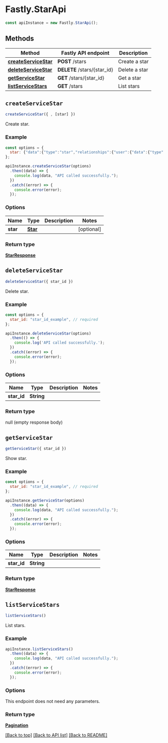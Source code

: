 # Fastly.StarApi


```javascript
const apiInstance = new Fastly.StarApi();
```
## Methods

Method | Fastly API endpoint | Description
------------- | ------------- | -------------
[**createServiceStar**](StarApi.md#createServiceStar) | **POST** /stars | Create a star
[**deleteServiceStar**](StarApi.md#deleteServiceStar) | **DELETE** /stars/{star_id} | Delete a star
[**getServiceStar**](StarApi.md#getServiceStar) | **GET** /stars/{star_id} | Get a star
[**listServiceStars**](StarApi.md#listServiceStars) | **GET** /stars | List stars



## `createServiceStar`

```javascript
createServiceStar({ , [star] })
```

Create star.

### Example

```javascript
const options = {
  star: {"data":{"type":"star","relationships":{"user":{"data":{"type":"user","id":"6c7kAlo4vACNchGOdQxP37"}},"service":{"data":[{"type":"service","id":"SU1Z0isxPaozGVKXdv0eY"}]}}}},
};

apiInstance.createServiceStar(options)
  .then((data) => {
    console.log(data, "API called successfully.");
  })
  .catch((error) => {
    console.error(error);
  });
```

### Options

Name | Type | Description  | Notes
------------- | ------------- | ------------- | -------------
**star** | [**Star**](Star.md) |  | [optional]

### Return type

[**StarResponse**](StarResponse.md)


## `deleteServiceStar`

```javascript
deleteServiceStar({ star_id })
```

Delete star.

### Example

```javascript
const options = {
  star_id: "star_id_example", // required
};

apiInstance.deleteServiceStar(options)
  .then(() => {
    console.log('API called successfully.');
  })
  .catch((error) => {
    console.error(error);
  });
```

### Options

Name | Type | Description  | Notes
------------- | ------------- | ------------- | -------------
**star_id** | **String** |  |

### Return type

null (empty response body)


## `getServiceStar`

```javascript
getServiceStar({ star_id })
```

Show star.

### Example

```javascript
const options = {
  star_id: "star_id_example", // required
};

apiInstance.getServiceStar(options)
  .then((data) => {
    console.log(data, "API called successfully.");
  })
  .catch((error) => {
    console.error(error);
  });
```

### Options

Name | Type | Description  | Notes
------------- | ------------- | ------------- | -------------
**star_id** | **String** |  |

### Return type

[**StarResponse**](StarResponse.md)


## `listServiceStars`

```javascript
listServiceStars()
```

List stars.

### Example

```javascript
apiInstance.listServiceStars()
  .then((data) => {
    console.log(data, "API called successfully.");
  })
  .catch((error) => {
    console.error(error);
  });
```

### Options

This endpoint does not need any parameters.

### Return type

[**Pagination**](Pagination.md)


[[Back to top]](#) [[Back to API list]](../../README.md#endpoints)
[[Back to README]](../../README.md)
